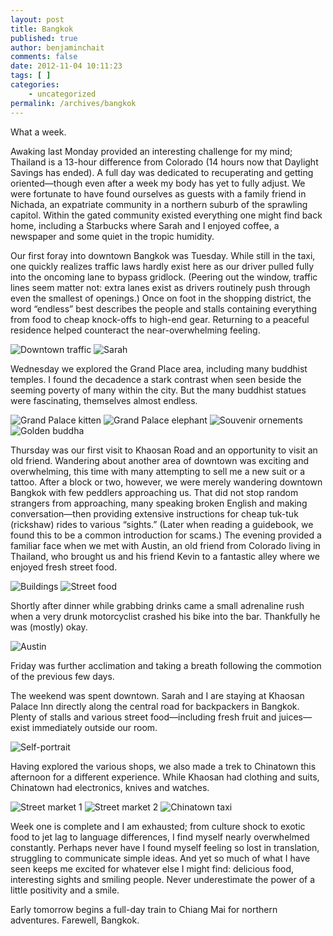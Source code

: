 ```yaml
---
layout: post
title: Bangkok
published: true
author: benjaminchait
comments: false
date: 2012-11-04 10:11:23
tags: [ ]
categories:
    - uncategorized
permalink: /archives/bangkok
---
```

What a week.

Awaking last Monday provided an interesting challenge for my mind; Thailand is a 13-hour difference from Colorado (14 hours now that Daylight Savings has ended). A full day was dedicated to recuperating and getting oriented—though even after a week my body has yet to fully adjust. We were fortunate to have found ourselves as guests with a family friend in Nichada, an expatriate community in a northern suburb of the sprawling capitol. Within the gated community existed everything one might find back home, including a Starbucks where Sarah and I enjoyed coffee, a newspaper and some quiet in the tropic humidity.

Our first foray into downtown Bangkok was Tuesday. While still in the taxi, one quickly realizes traffic laws hardly exist here as our driver pulled fully into the oncoming lane to bypass gridlock. (Peering out the window, traffic lines seem matter not: extra lanes exist as drivers routinely push through even the smallest of openings.) Once on foot in the shopping district, the word &#8220;endless&#8221; best describes the people and stalls containing everything from food to cheap knock-offs to high-end gear. Returning to a peaceful residence helped counteract the near-overwhelming feeling.


![Downtown traffic][1] 
![Sarah][2] 

Wednesday we explored the Grand Place area, including many buddhist temples. I found the decadence a stark contrast when seen beside the seeming poverty of many within the city. But the many buddhist statues were fascinating, themselves almost endless.


![Grand Palace kitten][3] 
![Grand Palace elephant][4] 
![Souvenir ornements][5] 
![Golden buddha][6] 

Thursday was our first visit to Khaosan Road and an opportunity to visit an old friend. Wandering about another area of downtown was exciting and overwhelming, this time with many attempting to sell me a new suit or a tattoo. After a block or two, however, we were merely wandering downtown Bangkok with few peddlers approaching us. That did not stop random strangers from approaching, many speaking broken English and making conversation—then providing extensive instructions for cheap tuk-tuk (rickshaw) rides to various &#8220;sights.&#8221; (Later when reading a guidebook, we found this to be a common introduction for scams.) The evening provided a familiar face when we met with Austin, an old friend from Colorado living in Thailand, who brought us and his friend Kevin to a fantastic alley where we enjoyed fresh street food.


![Buildings][7] 
![Street food][8] 

Shortly after dinner while grabbing drinks came a small adrenaline rush when a very drunk motorcyclist crashed his bike into the bar. Thankfully he was (mostly) okay.


![Austin][9] 

Friday was further acclimation and taking a breath following the commotion of the previous few days.

The weekend was spent downtown. Sarah and I are staying at Khaosan Palace Inn directly along the central road for backpackers in Bangkok. Plenty of stalls and various street food—including fresh fruit and juices—exist immediately outside our room.


![Self-portrait][10] 

Having explored the various shops, we also made a trek to Chinatown this afternoon for a different experience. While Khaosan had clothing and suits, Chinatown had electronics, knives and watches.


![Street market 1][11] 
![Street market 2][12] 
![Chinatown taxi][13] 

Week one is complete and I am exhausted; from culture shock to exotic food to jet lag to language differences, I find myself nearly overwhelmed constantly. Perhaps never have I found myself feeling so lost in translation, struggling to communicate simple ideas. And yet so much of what I have seen keeps me excited for whatever else I might find: delicious food, interesting sights and smiling people. Never underestimate the power of a little positivity and a smile.

Early tomorrow begins a full-day train to Chiang Mai for northern adventures. Farewell, Bangkok.

 [1]: /wp-content/uploads/media/img/2012/11/bangkok/DSC00105.jpg
 [2]: /wp-content/uploads/media/img/2012/11/bangkok/DSC00132.jpg
 [3]: /wp-content/uploads/media/img/2012/11/bangkok/DSC00169.jpg
 [4]: /wp-content/uploads/media/img/2012/11/bangkok/DSC00181.jpg
 [5]: /wp-content/uploads/media/img/2012/11/bangkok/DSC00189.jpg
 [6]: /wp-content/uploads/media/img/2012/11/bangkok/DSC00200.jpg
 [7]: /wp-content/uploads/media/img/2012/11/bangkok/DSC00227.jpg
 [8]: /wp-content/uploads/media/img/2012/11/bangkok/DSC00232.jpg
 [9]: /wp-content/uploads/media/img/2012/11/bangkok/DSC00236.jpg
 [10]: /wp-content/uploads/media/img/2012/11/bangkok/DSC00245.jpg
 [11]: /wp-content/uploads/media/img/2012/11/bangkok/DSC00269.jpg
 [12]: /wp-content/uploads/media/img/2012/11/bangkok/DSC00270.jpg
 [13]: /wp-content/uploads/media/img/2012/11/bangkok/DSC00281.jpg